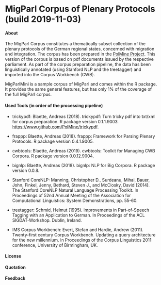 # MigParl Corpus of Plenary Protocols (build 2019-11-03)

#### About

The MigParl Corpus constitutes a thematically subset collection of the plenary protocols of the German regional states, concerned with migration and integration. The corpus has been prepared in the [PolMine Project](http://polmine.github.io). This version of the corpus is based on pdf documents issued by the respective parliament. As part of the corpus preparation pipeline, the data has been linguistically annotated (using Stanford NLP and the treetagger) and imported into the Corpus Workbench (CWB). 

MigParlMini is a sample corpus of MigParl and comes within the R package. It provides the same general features, but has only 1% of the coverage of the full MigParl corpus.

#### Used Tools (in order of the processing pipeline)

* trickypdf: Blaette, Andreas (2018). trickypdf: Turn tricky pdf into txt/xml for corpus preparation. R package version
  0.1.1.9003. https://www.github.com/PolMine/trickypdf.

* frappp: Blaette, Andreas (2018). frappp: Framework for Parsing Plenary Protocols. R package version 0.4.1.9005.

* cwbtools: Blaette, Andreas (2019). cwbtools: Toolkit for Managing CWB Corpora. R package version 0.0.12.9004.

* bignlp: Blaette, Andreas (2018). bignlp: NLP for Big Corpora. R package version 0.0.8.

* Stanford CoreNLP: Manning, Christopher D., Surdeanu, Mihai, Bauer, John, Finkel, Jenny, Bethard, Steven J., and McClosky, David (2014). The Stanford CoreNLP Natural Language Processing Toolkit. In Proceedings of 52nd Annual Meeting of the Association for Computational Linguistics: System Demonstrations, pp. 55-60.

* treetagger: Schmid, Helmut (1995). Improvements in Part-of-Speech Tagging with an Application to German. In Proceedings of the ACL SIGDAT-Workshop. Dublin, Ireland.

* IMS Corpus Workbench: Evert, Stefan and Hardie, Andrew (2011). Twenty-first century Corpus Workbench. Updating a query architecture for the new millennium. In Proceedings of the Corpus Linguistics 2011 conference, University of Birmingham, UK.

#### License

#### Quotation

#### Feedback

